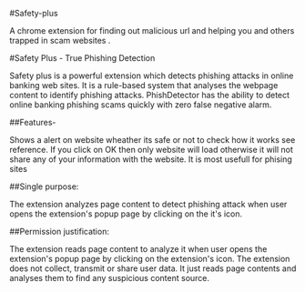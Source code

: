#Safety-plus

A chrome extension for finding out malicious url and helping you and others trapped in scam websites .

#Safety Plus - True Phishing Detection

Safety plus is a powerful extension which detects phishing attacks in online banking web sites. It is a rule-based system that analyses the webpage content to identify phishing attacks. PhishDetector has the ability to detect online banking phishing scams quickly with zero false negative alarm.

##Features-

Shows a alert on website wheather its safe or not to check how it works see reference.
If you click on OK then only website will load otherwise it will not share any of your information with the website.
It is most usefull for phising sites

##Single purpose:

The extension analyzes page content to detect phishing attack when user opens the extension's popup page by clicking on the it's icon.

##Permission justification:

The extension reads page content to analyze it when user opens the extension's popup page by clicking on the extension's icon. The extension does not collect, transmit or share user data. It just reads page contents and analyses them to find any suspicious content source.
